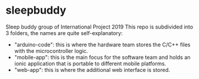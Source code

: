 # sleepbuddy
Sleep buddy group of International Project 2019
This repo is subdivided into 3 folders, the names are quite self-explanatory:
- "arduino-code": this is where the hardware team stores the C/C++ files with the microcontroller logic.
- "mobile-app": this is the main focus for the software team and holds an ionic application that is portable to different mobile platforms.
- "web-app": this is where the additional web interface is stored.